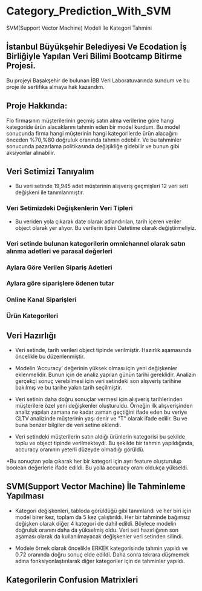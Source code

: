 # Category_Prediction_With_SVM
SVM(Support Vector Machine) Modeli İle Kategori Tahmini

## İstanbul Büyükşehir Belediyesi Ve Ecodation İş Birliğiyle Yapılan Veri Bilimi Bootcamp Bitirme Projesi.
Bu projeyi Başakşehir de bulunan İBB Veri Laboratuvarında sundum ve bu proje ile sertifika almaya hak kazandım.

## Proje Hakkında:
Flo firmasının müşterilerinin geçmiş satın alma verilerine göre hangi kategoride ürün alacaklarını tahmin eden bir model kurdum.
Bu model sonucunda firma hangi müşterinin hangi kategorilerde ürün alacağını önceden %70,%80 doğruluk oranında tahmin edebilir.
Ve bu tahminler sonucunda pazarlama politikasında değişikliğe gidebilir ve bunun gibi aksiyonlar alınabilir.

## Veri Setimizi Tanıyalım
* Bu veri setinde 19,945 adet müşterinin alışveriş geçmişleri 12 veri seti değişkeni ile tanımlanmıştır.

### Veri Setimizdeki Değişkenlerin Veri Tipleri
* Bu veriden yola çıkarak date olarak adlandırılan, tarih içeren veriler object olarak yer alıyor. Bu verilerin tipini Datetime olarak değiştirmeliyiz.

### Veri setinde bulunan kategorilerin omnichannel olarak satın alınma adetleri ve parasal değerleri

### Aylara Göre Verilen Sipariş Adetleri

### Aylara göre siparişlere ödenen tutar

### Online Kanal Siparişleri

### Ürün Kategorileri

## Veri Hazırlığı

* Veri setinde, tarih verileri object tipinde verilmiştir. Hazırlık aşamasında öncelikle bu düzenlenmiştir.

* Modelin ‘Accuracy’ değerinin yüksek olması için yeni değişkenler eklenmelidir. Bunun için de analiz yapılan günün tarihi gereklidir. Analizin gerçekçi sonuç verebilmesi için veri setindeki son alışveriş tarihine bakılmış ve bu tarihe yakın tarih seçilmiştir.

* Veri setinin daha doğru sonuçlar vermesi için alışveriş tarihlerinden müşterilere özel yeni değişkenler oluşturuldu. Örneğin ilk alışverişinden analiz yapılan zamana ne kadar zaman geçtiğini ifade eden bu veriye CLTV analizinde müşterinin yaşı denir ve "T" olarak ifade edilir. Bu ve buna benzer bilgiler de veri setine eklendi.

* Veri setindeki müşterilerin satın aldığı ürünlerin kategorisi bu şekilde toplu ve object tipinde verilmekteydi.
Bu şekilde bir tahmin yapıldığında, accuracy oranının yeterli düzeyde olmadığı görüldü.

*Bu sonuçtan yola çıkarak her bir kategori için ayrı feature oluşturulup boolean değerlerle ifade edildi.
Bu yolla accuracy oranı oldukça yükseldi.

## SVM(Support Vector Machine) İle Tahminleme Yapılması
* Kategori değişkenleri, tabloda görüldüğü gibi tanımlandı ve her biri için model birer kez, toplam da 5 kez çalıştırıldı.
Her bir tahminde bağımsız değişken olarak diğer 4 kategori de dahil edildi. Böylece modelin doğruluk oranını daha da yükselmiş oldu. 
Veri seti hazırlığının son aşaması olarak da kullanılmayacak değişkenler veri setinden silindi. 

* Modele örnek olarak öncelikle ERKEK kategorisinde tahmin yapıldı ve 0.72 oranında doğru sonuç elde edildi. Daha sonra tekrara düşmemek adına fonksiyonlaştırılarak diğer kategoriler için de tahminler yapıldı.


## Kategorilerin Confusion Matrixleri



